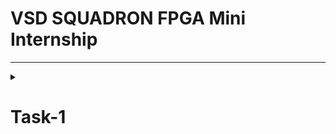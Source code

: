 # VSD SQUADRON FPGA Mini Internship 
---
<details>
  <summary> 
    
# Task-1 
  </summary>
          
# Objective:
     
Participants are expected to understand and document the provided Verilog code, create the necessary PCF file, and integrate the design with the VSDSquadron FPGA Mini board using the provided datasheet.
  <details>
  <summary> 
    
# Step 1 Understanding the Verilog Code
  </summary>
 This is the Verilog code link- https://github.com/thesourcerer8/VSDSquadron_FM/blob/main/led_blue/top.v 
 
</details>
